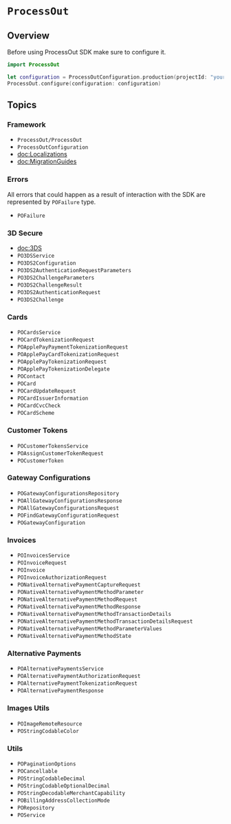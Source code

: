 # ``ProcessOut``

## Overview

Before using ProcessOut SDK make sure to configure it.

```swift
import ProcessOut

let configuration = ProcessOutConfiguration.production(projectId: "your_project_id")
ProcessOut.configure(configuration: configuration)
```

## Topics

### Framework

- ``ProcessOut/ProcessOut``
- ``ProcessOutConfiguration``
- <doc:Localizations>
- <doc:MigrationGuides>

### Errors

All errors that could happen as a result of interaction with the SDK are represented by ``POFailure`` type.

- ``POFailure``

### 3D Secure

- <doc:3DS>
- ``PO3DSService``
- ``PO3DS2Configuration``
- ``PO3DS2AuthenticationRequestParameters``
- ``PO3DS2ChallengeParameters``
- ``PO3DS2ChallengeResult``
- ``PO3DS2AuthenticationRequest``
- ``PO3DS2Challenge``

### Cards

- ``POCardsService``
- ``POCardTokenizationRequest``
- ``POApplePayPaymentTokenizationRequest``
- ``POApplePayCardTokenizationRequest``
- ``POApplePayTokenizationRequest``
- ``POApplePayTokenizationDelegate``
- ``POContact``
- ``POCard``
- ``POCardUpdateRequest``
- ``POCardIssuerInformation``
- ``POCardCvcCheck``
- ``POCardScheme``

### Customer Tokens

- ``POCustomerTokensService``
- ``POAssignCustomerTokenRequest``
- ``POCustomerToken``

### Gateway Configurations

- ``POGatewayConfigurationsRepository``
- ``POAllGatewayConfigurationsResponse``
- ``POAllGatewayConfigurationsRequest``
- ``POFindGatewayConfigurationRequest``
- ``POGatewayConfiguration``

### Invoices

- ``POInvoicesService``
- ``POInvoiceRequest``
- ``POInvoice``
- ``POInvoiceAuthorizationRequest``
- ``PONativeAlternativePaymentCaptureRequest``
- ``PONativeAlternativePaymentMethodParameter``
- ``PONativeAlternativePaymentMethodRequest``
- ``PONativeAlternativePaymentMethodResponse``
- ``PONativeAlternativePaymentMethodTransactionDetails``
- ``PONativeAlternativePaymentMethodTransactionDetailsRequest``
- ``PONativeAlternativePaymentMethodParameterValues``
- ``PONativeAlternativePaymentMethodState``
<!--- ``PODynamicCheckoutPaymentMethod``-->

### Alternative Payments

- ``POAlternativePaymentsService``
- ``POAlternativePaymentAuthorizationRequest``
- ``POAlternativePaymentTokenizationRequest``
- ``POAlternativePaymentResponse``

### Images Utils

- ``POImageRemoteResource``
- ``POStringCodableColor``

### Utils

- ``POPaginationOptions``
- ``POCancellable``
- ``POStringCodableDecimal``
- ``POStringCodableOptionalDecimal``
- ``POStringDecodableMerchantCapability``
- ``POBillingAddressCollectionMode``
- ``PORepository``
- ``POService``
